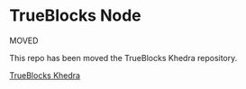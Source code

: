 
# TrueBlocks Node

MOVED

This repo has been moved the TrueBlocks Khedra repository.

[TrueBlocks Khedra](https://github.com/TrueBlocks/trueblocks-khedra)
